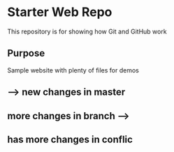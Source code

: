 # Starter Web Repo

This repository is for showing how Git and GitHub work

## Purpose

Sample website with plenty of files for demos

## --> new changes in master

## more changes in branch -->


## has more changes in conflic
